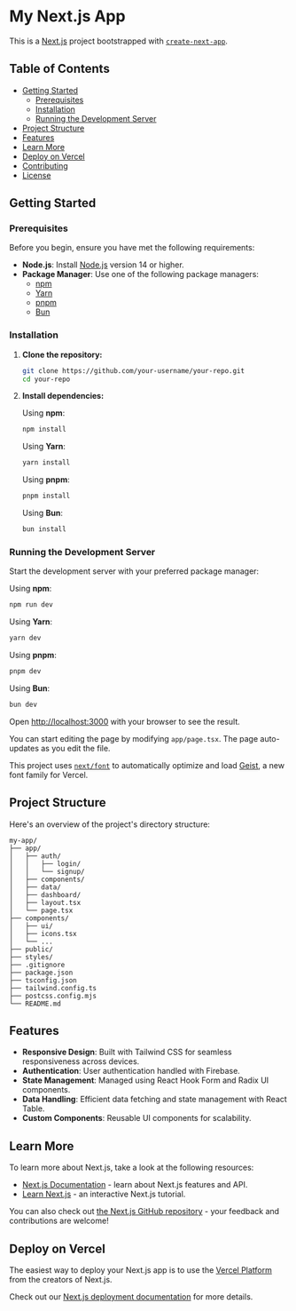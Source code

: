 # My Next.js App

This is a [Next.js](https://nextjs.org) project bootstrapped with [`create-next-app`](https://nextjs.org/docs/app/api-reference/cli/create-next-app).

## Table of Contents

- [Getting Started](#getting-started)
  - [Prerequisites](#prerequisites)
  - [Installation](#installation)
  - [Running the Development Server](#running-the-development-server)
- [Project Structure](#project-structure)
- [Features](#features)
- [Learn More](#learn-more)
- [Deploy on Vercel](#deploy-on-vercel)
- [Contributing](#contributing)
- [License](#license)

## Getting Started

### Prerequisites

Before you begin, ensure you have met the following requirements:

- **Node.js**: Install [Node.js](https://nodejs.org/) version 14 or higher.
- **Package Manager**: Use one of the following package managers:
  - [npm](https://www.npmjs.com/)
  - [Yarn](https://yarnpkg.com/)
  - [pnpm](https://pnpm.io/)
  - [Bun](https://bun.sh/)

### Installation

1. **Clone the repository:**

   ```bash
   git clone https://github.com/your-username/your-repo.git
   cd your-repo
   ```

2. **Install dependencies:**

   Using **npm**:

   ```bash
   npm install
   ```

   Using **Yarn**:

   ```bash
   yarn install
   ```

   Using **pnpm**:

   ```bash
   pnpm install
   ```

   Using **Bun**:

   ```bash
   bun install
   ```

### Running the Development Server

Start the development server with your preferred package manager:

Using **npm**:

```bash
npm run dev
```

Using **Yarn**:

```bash
yarn dev
```

Using **pnpm**:

```bash
pnpm dev
```

Using **Bun**:

```bash
bun dev
```

Open [http://localhost:3000](http://localhost:3000) with your browser to see the result.

You can start editing the page by modifying `app/page.tsx`. The page auto-updates as you edit the file.

This project uses [`next/font`](https://nextjs.org/docs/app/building-your-application/optimizing/fonts) to automatically optimize and load [Geist](https://vercel.com/font), a new font family for Vercel.

## Project Structure

Here's an overview of the project's directory structure:

```
my-app/
├── app/
│   ├── auth/
│   │   ├── login/
│   │   └── signup/
│   ├── components/
│   ├── data/
│   ├── dashboard/
│   ├── layout.tsx
│   └── page.tsx
├── components/
│   ├── ui/
│   ├── icons.tsx
│   └── ...
├── public/
├── styles/
├── .gitignore
├── package.json
├── tsconfig.json
├── tailwind.config.ts
├── postcss.config.mjs
└── README.md
```

## Features

- **Responsive Design**: Built with Tailwind CSS for seamless responsiveness across devices.
- **Authentication**: User authentication handled with Firebase.
- **State Management**: Managed using React Hook Form and Radix UI components.
- **Data Handling**: Efficient data fetching and state management with React Table.
- **Custom Components**: Reusable UI components for scalability.

## Learn More

To learn more about Next.js, take a look at the following resources:

- [Next.js Documentation](https://nextjs.org/docs) - learn about Next.js features and API.
- [Learn Next.js](https://nextjs.org/learn) - an interactive Next.js tutorial.

You can also check out [the Next.js GitHub repository](https://github.com/vercel/next.js) - your feedback and contributions are welcome!

## Deploy on Vercel

The easiest way to deploy your Next.js app is to use the [Vercel Platform](https://vercel.com/new?utm_medium=default-template&filter=next.js&utm_source=create-next-app&utm_campaign=create-next-app-readme) from the creators of Next.js.

Check out our [Next.js deployment documentation](https://nextjs.org/docs/app/building-your-application/deploying) for more details.
